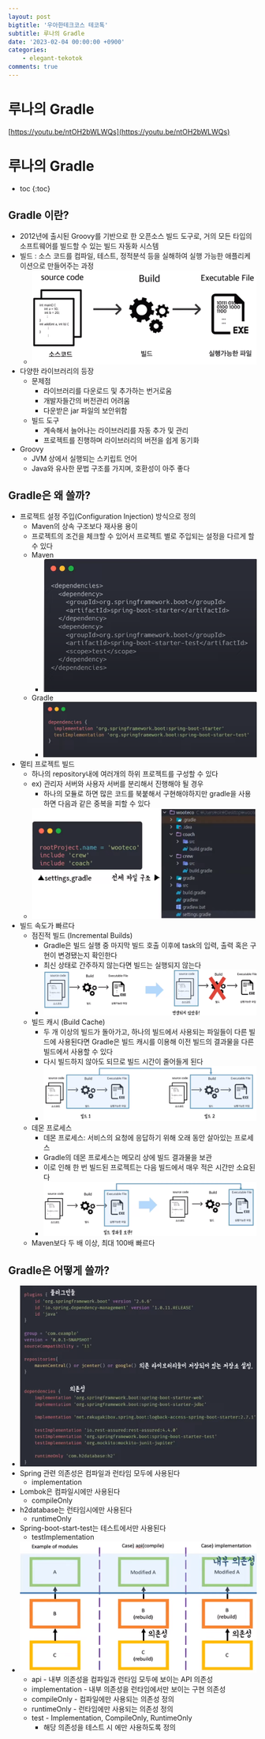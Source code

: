 ```yaml
---
layout: post
bigtitle: '우아한테크코스 테코톡'
subtitle: 루나의 Gradle
date: '2023-02-04 00:00:00 +0900'
categories:
    - elegant-tekotok
comments: true
---
```


# 루나의 Gradle
[https://youtu.be/ntOH2bWLWQs](https://youtu.be/ntOH2bWLWQs)

# 루나의 Gradle
* toc
{:toc}

## Gradle 이란?
+ 2012년에 출시된 Groovy를 기반으로 한 오픈소스 빌드 도구로, 거의 모든 타입의 소프트웨어를 빌드할 수 있는 빌드 자동화 시스템
+ 빌드 : 소스 코드를 컴파일, 테스트, 정적분석 등을 실해하여 실행 가능한 애플리케이션으로 만들어주는 과정 
  + ![img.png](../../../assets/img/elegant-tekotok/LUNA-Gradle.png)
+ 다양한 라이브러리의 등장 
  + 문제점
    + 라이브러리를 다운로드 및 추가하는 번거로움
    + 개발자들간의 버전관리 어려움
    + 다운받은 jar 파일의 보안위함 
  + 빌드 도구
    + 계속해서 늘어나는 라이브러리를 자동 추가 및 관리
    + 프로젝트를 진행하며 라이브러리의 버전을 쉽게 동기화
+ Groovy
  + JVM 상에서 실행되는 스키립트 언어
  + Java와 유사한 문법 구조를 가지며, 호환성이 아주 좋다 

## Gradle은 왜 쓸까?
+ 프로젝트 설정 주입(Configuration Injection) 방식으로 정의
  + Maven의 상속 구조보다 재사용 용이
  + 프로젝트의 조건을 체크할 수 있어서 프로젝트 별로 주입되는 설정을 다르게 할 수 있다
  + Maven
    + ![img.png](../../../assets/img/elegant-tekotok/LUNA-Gradle2.png)
  + Gradle
    + ![img.png](../../../assets/img/elegant-tekotok/LUNA-Gradle3.png)
+ 멀티 프로젝트 빌드
  + 하나의 repository내에 여러개의 하위 프로젝트를 구성할 수 있다
  + ex) 관리자 서버와 사용자 서버를 분리해서 진행해야 될 경우
    + 하나의 모듈로 하면 많은 코드를 북붙해서 구현해야하지만 gradle을 사용하면 다음과 같은 중복을 피할 수 있다 
  + ![img.png](../../../assets/img/elegant-tekotok/LUNA-Gradle4.png)
+ 빌드 속도가 빠르다 
  + 점진적 빌드 (Incremental Builds)
    + Gradle은 빌드 실행 중 마지막 빌드 호출 이후에 task의 입력, 출력 혹은 구현이 변경됐는지 확인한다
    + 최신 상태로 간주하지 않는다면 빌드는 실행되지 않는다 
    + ![img.png](../../../assets/img/elegant-tekotok/LUNA-Gradle5.png)
  + 빌드 캐시 (Build Cache)
    + 두 개 이상의 빌드가 돌아가고, 하나의 빌드에서 사용되는 파일들이 다른 빌드에 사용된다면 Gradle은 빌드 캐시를 이용해 이전 빌드의 결과물을 다른 빌드에서 사용할 수 있다
    + 다시 빌드하지 않아도 되므로 빌드 시간이 줄어들게 된다
    + ![img.png](../../../assets/img/elegant-tekotok/LUNA-Gradle6.png)
  + 데몬 프로세스
    + 데몬 프로세스: 서비스의 요청에 응답하기 위해 오래 동안 살아있는 프로세스 
    + Gradle의 데몬 프로세스는 메모리 상에 빌드 결과물을 보관 
    + 이로 인해 한 번 빌드된 프로젝트는 다음 빌드에서 매우 적은 시간만 소요된다
    + ![img.png](../../../assets/img/elegant-tekotok/LUNA-Gradle7.png)
  + Maven보다 두 배 이상, 최대 100배 빠르다 

## Gradle은 어떻게 쓸까?
+ ![img.png](../../../assets/img/elegant-tekotok/LUNA-Gradle8.png)
+ Spring 관련 의존성은 컴파일과 런타임 모두에 사용된다
  + implementation
+ Lombok은 컴파일시에만 사용된다
  + compileOnly
+ h2database는 런타임시에만 사용된다
  + runtimeOnly
+ Spring-boot-start-test는 테스트에서만 사용된다
  + testImplementation
+ ![img.png](../../../assets/img/elegant-tekotok/LUNA-Gradle9.png)
  + api - 내부 의존성을 컴파일과 런타임 모두에 보이는 API 의존성
  + implementation - 내부 의존성을 런타임에서만 보이는 구현 의존성
  + compileOnly - 컴파일에만 사용되는 의존성 정의
  + runtimeOnly - 런타임에만 사용되는 의존성 정의
  + test - Implementation, CompileOnly, RuntimeOnly
    + 해당 의존성을 테스트 시 에만 사용하도록 정의
